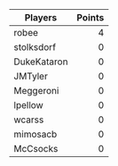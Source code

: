 Players     | Points
------------| ---:
robee       | 4
stolksdorf  | 0
DukeKataron | 0
JMTyler     | 0
Meggeroni   | 0
lpellow     | 0
wcarss      | 0
mimosacb    | 0
McCsocks    | 0
